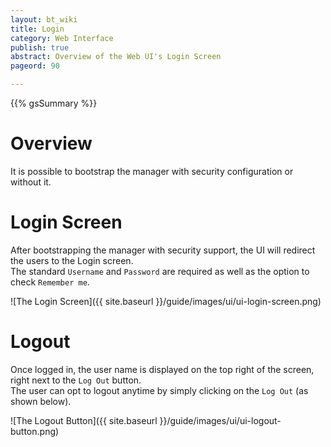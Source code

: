 ```yaml
---
layout: bt_wiki
title: Login
category: Web Interface
publish: true
abstract: Overview of the Web UI's Login Screen
pageord: 90

---
```


{{% gsSummary %}}

# Overview
It is possible to bootstrap the manager with security configuration or without it.

# Login Screen
After bootstrapping the manager with security support, the UI will redirect the users to the Login screen.<br>
The standard `Username` and `Password` are required as well as the option to check `Remember me`. <br>

![The Login Screen]({{ site.baseurl }}/guide/images/ui/ui-login-screen.png)

# Logout
Once logged in, the user name is displayed on the top right of the screen, right next to the `Log Out` button. <br>
The user can opt to logout anytime by simply clicking on the `Log Out` (as shown below). <br>

![The Logout Button]({{ site.baseurl }}/guide/images/ui/ui-logout-button.png)